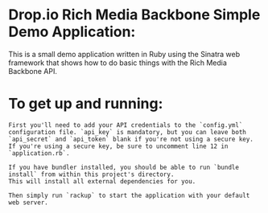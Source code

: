 Drop.io Rich Media Backbone Simple Demo Application:
=====================================================

This is a small demo application written in Ruby using the Sinatra web framework that shows how to do basic things with the Rich Media Backbone API.


To get up and running:
======================
	First you'll need to add your API credentials to the `config.yml` configuration file. `api_key` is mandatory, but you can leave both `api_secret` and `api_token` blank if you're not using a secure key. If you're using a secure key, be sure to uncomment line 12 in `application.rb`.
	
    If you have bundler installed, you should be able to run `bundle install` from within this project's directory.
	This will install all external dependencies for you.
	
	Then simply run `rackup` to start the application with your default web server.
